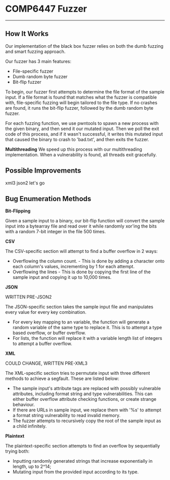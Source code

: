 # COMP6447 Fuzzer

---

## **How It Works**

Our implementation of the black box fuzzer relies on both the dumb fuzzing and smart fuzzing approach.

Our fuzzer has 3 main features:

- File-specific fuzzer
- Dumb random byte fuzzer
- Bit-flip fuzzer

To begin, our fuzzer first attempts to determine the file format of the sample input. If a file format is found that matches what the fuzzer is compatible with, file-specific fuzzing will begin tailored to the file type. If no crashes are found, it runs the bit-flip fuzzer, followed by the dumb random byte fuzzer.

For each fuzzing function, we use pwntools to spawn a new process with the given binary, and then send it our mutated input. Then we poll the exit code of this process, and if it wasn't successful, it writes this mutated input that caused the binary to crash to 'bad.txt', and then exits the fuzzer.

**Multithreading**
We speed up this process with our multithreading implementation. When a vulnerability is found, all threads exit gracefully.

## **Possible Improvements**

xml3 json2 let's go

## **Bug Enumeration Methods**

**Bit-Flipping**

Given a sample input to a binary, our bit-flip function will convert the sample input into a bytearray file and read over it while randomly xor'ing the bits with a random 7-bit integer in the file 500 times.

**CSV**

The CSV-specific section will attempt to find a buffer overflow in 2 ways:

- Overflowing the column count. - This is done by adding a character onto each column's values, incrementing by 1 for each attempt.
- Overflowing the lines - This is done by copying the first line of the sample input and copying it up to 10,000 times.

**JSON**

WRITTEN PRE-JSON2

The JSON-specific section takes the sample input file and manipulates every value for every key combination.

- For every key mapping to an variable, the function will generate a random variable of the same type to replace it. This is to attempt a type based overflow, or buffer overflow.
- For lists, the function will replace it with a variable length list of integers to attempt a buffer overflow.

**XML**

COULD CHANGE, WRITTEN PRE-XML3

The XML-specific section tries to permutate input with three different methods to achieve a segfault. These are listed below:

- The sample input's attribute tags are replaced with possibly vulnerable attributes, including format string and type vulnerabilities. This can either buffer overflow attribute checking functions, or create strange behaviour.
- If there are URLs in sample input, we replace them with '%s' to attempt a format string vulnerability to read invalid memory.
- The fuzzer attempts to recursively copy the root of the sample input as a child infinitely.

**Plaintext**

The plaintext-specific section attempts to find an overflow by sequentially trying both:

- Inputting randomly generated strings that increase exponentially in length, up to 2^14;
- Mutating input from the provided input according to its type.
